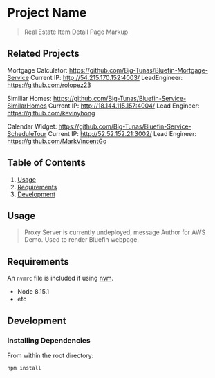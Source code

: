 # Project Name

> Real Estate Item Detail Page Markup

## Related Projects
Mortgage Calculator:
https://github.com/Big-Tunas/Bluefin-Mortgage-Service
Current IP: http://54.215.170.152:4003/
LeadEngineer: https://github.com/rolopez23

Similiar Homes:
https://github.com/Big-Tunas/Bluefin-Service-SimilarHomes
Current IP: http://18.144.115.157:4004/
Lead Engineer: https://github.com/kevinyhong

Calendar Widget:
https://github.com/Big-Tunas/Bluefin-Service-ScheduleTour
Current IP: http://52.52.152.21:3002/
Lead Engineer: https://github.com/MarkVincentGo

## Table of Contents

1. [Usage](#Usage)
1. [Requirements](#requirements)
1. [Development](#development)

## Usage

> Proxy Server is currently undeployed, message Author for AWS Demo. Used to render Bluefin webpage.

## Requirements

An `nvmrc` file is included if using [nvm](https://github.com/creationix/nvm).

- Node 8.15.1
- etc

## Development

### Installing Dependencies

From within the root directory:

```sh
npm install
```

